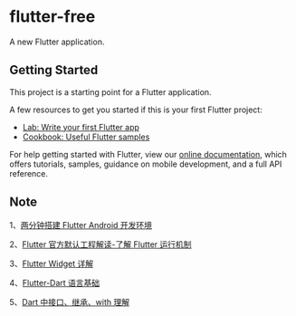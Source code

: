 # flutter-free

A new Flutter application.

## Getting Started

This project is a starting point for a Flutter application.

A few resources to get you started if this is your first Flutter project:

- [Lab: Write your first Flutter app](https://flutter.dev/docs/get-started/codelab)
- [Cookbook: Useful Flutter samples](https://flutter.dev/docs/cookbook)

For help getting started with Flutter, view our
[online documentation](https://flutter.dev/docs), which offers tutorials,
samples, guidance on mobile development, and a full API reference.

## Note
1、[两分钟搭建 Flutter Android 开发环境](https://github.com/whiskeyfei/flutter-free/blob/master/note/%E4%B8%A4%E5%88%86%E9%92%9F%E6%90%AD%E5%BB%BA%20Flutter%20Android%20%E5%BC%80%E5%8F%91%E7%8E%AF%E5%A2%83.md)

2、[Flutter 官方默认工程解读-了解 Flutter 运行机制](https://github.com/whiskeyfei/flutter-free/blob/master/note/Flutter%20%E5%AE%98%E6%96%B9%E9%BB%98%E8%AE%A4%E5%B7%A5%E7%A8%8B%E8%A7%A3%E8%AF%BB-%E4%BA%86%E8%A7%A3%20Flutter%20%E8%BF%90%E8%A1%8C%E6%9C%BA%E5%88%B6.md)

3、[Flutter Widget 详解](https://github.com/whiskeyfei/flutter-free/blob/master/note/Flutter%20Widget%20%E8%AF%A6%E8%A7%A3.md)

4、[Flutter-Dart 语言基础](https://github.com/whiskeyfei/flutter-free/blob/master/note/Flutter-Dart%20%E8%AF%AD%E8%A8%80%E5%9F%BA%E7%A1%80.md)

5、[Dart 中接口、继承、with 理解](https://github.com/whiskeyfei/flutter-free/blob/master/note/Dart%20%E4%B8%AD%E6%8E%A5%E5%8F%A3%E3%80%81%E7%BB%A7%E6%89%BF%E3%80%81with%20%E7%90%86%E8%A7%A3.md)
